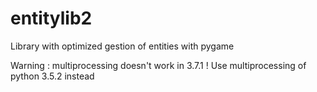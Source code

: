 # entitylib2
Library with optimized gestion of entities with pygame

Warning : multiprocessing doesn't work in 3.7.1 !
Use multiprocessing of python 3.5.2 instead
